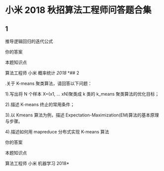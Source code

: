 # 小米 2018 秋招算法工程师问答题合集

## 1

推导逻辑回归的迭代公式

你的答案

本题知识点

算法工程师 小米 概率统计 *2018* *## 2

.关于 K-means 聚类算法，请回答以下问题：

1).写出将 N 个样本 X=(x1, ... xN)聚类成 k 类的 k_means 聚类算法的优化目标；

2).描述 K-means 终止的常用条件；

3).以 Kmeans 算法为例，描述 Expectation-Maximization(EM)算法的基本原理与步骤。

4).描述如何用 mapreduce 分布式实现 K-means 算法

你的答案

本题知识点

算法工程师 小米 机器学习 2018*